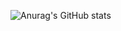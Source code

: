 ![Anurag's GitHub stats](https://github-readme-stats.vercel.app/api?username=r1ng-0&show_icons=true)
